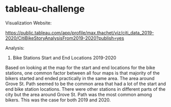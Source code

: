 # tableau-challenge


Visualization Website: 

https://public.tableau.com/app/profile/max.thachet/viz/citi_data_2019-2020/CitiBikeStoryAnalysisFrom2019-2020?publish=yes



Analysis: 

1. Bike Stations Start and End Locations 2019-2020

Based on looking at the map for the start and end locations for the bike stations, one common factor between all four maps is that majority of the bikers started and ended practically in the same area. The area around Grove St. Path seemed to be the common area that had a lot of the start and end bike station locations. There were other stations in different parts of the city but the area around Grove St. Path was the most common among bikers. This was the case for both 2019 and 2020. 






